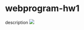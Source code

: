 # webprogram-hw1
description
![](https://steamuserimages-a.akamaihd.net/ugc/940592594233259534/3C63C305E487534B1CD905EEE3F25B9F225D596F/) 
